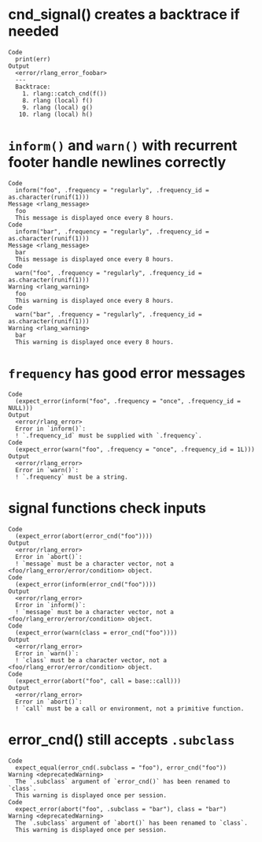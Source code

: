 # cnd_signal() creates a backtrace if needed

    Code
      print(err)
    Output
      <error/rlang_error_foobar>
      ---
      Backtrace:
        1. rlang::catch_cnd(f())
        8. rlang (local) f()
        9. rlang (local) g()
       10. rlang (local) h()

# `inform()` and `warn()` with recurrent footer handle newlines correctly

    Code
      inform("foo", .frequency = "regularly", .frequency_id = as.character(runif(1)))
    Message <rlang_message>
      foo
      This message is displayed once every 8 hours.
    Code
      inform("bar", .frequency = "regularly", .frequency_id = as.character(runif(1)))
    Message <rlang_message>
      bar
      This message is displayed once every 8 hours.
    Code
      warn("foo", .frequency = "regularly", .frequency_id = as.character(runif(1)))
    Warning <rlang_warning>
      foo
      This warning is displayed once every 8 hours.
    Code
      warn("bar", .frequency = "regularly", .frequency_id = as.character(runif(1)))
    Warning <rlang_warning>
      bar
      This warning is displayed once every 8 hours.

# `frequency` has good error messages

    Code
      (expect_error(inform("foo", .frequency = "once", .frequency_id = NULL)))
    Output
      <error/rlang_error>
      Error in `inform()`:
      ! `.frequency_id` must be supplied with `.frequency`.
    Code
      (expect_error(warn("foo", .frequency = "once", .frequency_id = 1L)))
    Output
      <error/rlang_error>
      Error in `warn()`:
      ! `.frequency` must be a string.

# signal functions check inputs

    Code
      (expect_error(abort(error_cnd("foo"))))
    Output
      <error/rlang_error>
      Error in `abort()`:
      ! `message` must be a character vector, not a <foo/rlang_error/error/condition> object.
    Code
      (expect_error(inform(error_cnd("foo"))))
    Output
      <error/rlang_error>
      Error in `inform()`:
      ! `message` must be a character vector, not a <foo/rlang_error/error/condition> object.
    Code
      (expect_error(warn(class = error_cnd("foo"))))
    Output
      <error/rlang_error>
      Error in `warn()`:
      ! `class` must be a character vector, not a <foo/rlang_error/error/condition> object.
    Code
      (expect_error(abort("foo", call = base::call)))
    Output
      <error/rlang_error>
      Error in `abort()`:
      ! `call` must be a call or environment, not a primitive function.

# error_cnd() still accepts `.subclass`

    Code
      expect_equal(error_cnd(.subclass = "foo"), error_cnd("foo"))
    Warning <deprecatedWarning>
      The `.subclass` argument of `error_cnd()` has been renamed to `class`.
      This warning is displayed once per session.
    Code
      expect_error(abort("foo", .subclass = "bar"), class = "bar")
    Warning <deprecatedWarning>
      The `.subclass` argument of `abort()` has been renamed to `class`.
      This warning is displayed once per session.

